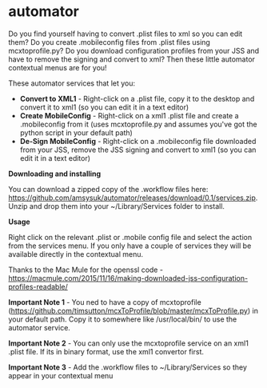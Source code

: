 # automator

Do you find yourself having to convert .plist files to xml so you can edit them?  Do you create .mobileconfig files from .plist files using mcxtoprofile.py?  Do you download configuration profiles from your JSS and have to remove the signing and convert to xml?  Then these little automator contextual menus are for you!

These automator services that let you:

- **Convert to XML1** - Right-click on a .plist file, copy it to the desktop and convert it to xml1 (so you can edit it in a text editor)
- **Create MobileConfig** - Right-click on a xml1 .plist file and create a .mobileconfig from it (uses mcxtoprofile.py and assumes you've got the python script in your default path)
- **De-Sign MobileConfig** - Right-click on a .mobileconfig file downloaded from your JSS, remove the JSS signing and convert to xml1 (so you can edit it in a text editor)

**Downloading and installing**

You can download a zipped copy of the .workflow files here: https://github.com/amsysuk/automator/releases/download/0.1/services.zip.  Unzip and drop them into your ~/Library/Services folder to install.

**Usage**

Right click on the relevant .plist or .mobile config file and select the action from the services menu.  If you only have a couple of services they will be available directly in the contextual menu.

Thanks to the Mac Mule for the openssl code - https://macmule.com/2015/11/16/making-downloaded-jss-configuration-profiles-readable/

**Important Note 1** - You ned to have a copy of mcxtoprofile (https://github.com/timsutton/mcxToProfile/blob/master/mcxToProfile.py) in your default path.  Copy it to somewhere like /usr/local/bin/ to use the automator service.

**Important Note 2** - You can only use the mcxtoprofile service on an xml1 .plist file.  If its in binary format, use the xml1 convertor first.

**Important Note 3** - Add the .workflow files to ~/Library/Services so they appear in your contextual menu
